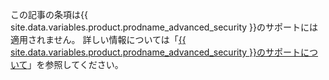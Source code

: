 この記事の条項は{{ site.data.variables.product.prodname_advanced_security }}のサポートには適用されません。 詳しい情報については「[{{ site.data.variables.product.prodname_advanced_security }}のサポートについて](/enterprise/admin/enterprise-support/about-support-for-advanced-security)」を参照してください。
